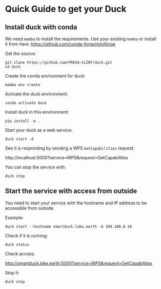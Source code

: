 # Quick Guide to get your Duck


## Install duck with conda

We need `mamba` to install the requirements.
Use your existing `mamba` or install it from here:
https://github.com/conda-forge/miniforge

Get the source:
```console
git clone https://github.com/FREVA-CLINT/duck.git
cd duck
```

Create the conda environment for duck:
```console
mamba env create
```

Activate the duck environment:
```console
conda activate duck
```

Install duck in this environment:
```console
pip install -e .
```

Start your duck as a web service:
```console
duck start -d
```

See it is responding by sending a WPS `GetCapabilities` request:

http://localhost:5000?service=WPS&request=GetCapabilities

You can stop the service with:
```console
duck stop
```

## Start the service with access from outside

You need to start your service with the hostname and IP address to be accessible from outside.

Example:
```console
duck start --hostname smartduck.lake.earth -b 194.100.0.10
```

Check if it is running:
```console
duck status
```

Check access:

http://smartduck.lake.earth:5000?service=WPS&request=GetCapabilities

Stop it:
```console
duck stop
```
